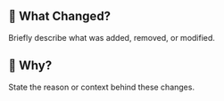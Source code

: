 ## 📝 What Changed?

Briefly describe what was added, removed, or modified.

## 📌 Why?

State the reason or context behind these changes.
